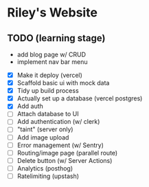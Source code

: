 # Riley's Website

## TODO (learning stage)

- add blog page w/ CRUD
- implement nav bar menu
- [x] Make it deploy (vercel)
- [x] Scaffold basic ui with mock data
- [x] Tidy up build process
- [x] Actually set up a database (vercel postgres)
- [x] Add auth
- [ ] Attach database to UI
- [ ] Add authentication (w/ clerk)
- [ ] "taint" (server only)
- [ ] Add image upload
- [ ] Error management (w/ Sentry)
- [ ] Routing/image page (parallel route)
- [ ] Delete button (w/ Server Actions)
- [ ] Analytics (posthog)
- [ ] Ratelimiting (upstash)
